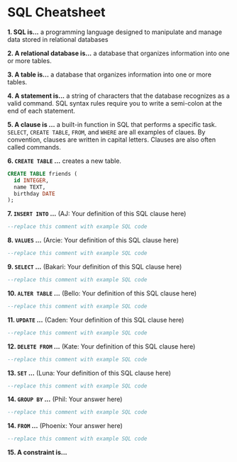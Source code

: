 # SQL Cheatsheet

**1. SQL is...**
a programming language designed to manipulate and manage data stored in relational databases

**2. A relational database is...**
a database that organizes information into one or more tables.

**3. A table is...**
a database that organizes information into one or more tables.

**4. A statement is...**
a string of characters that the database recognizes as a valid command. SQL syntax rules require you to write a semi-colon at the end of each statement. 

**5. A clause is ...**
a built-in function in SQL that performs a specific task. `SELECT`, `CREATE TABLE`, `FROM`, and `WHERE` are all examples of claues. By convention, clauses are written in capital letters. Clauses are also often called commands.

**6. `CREATE TABLE` ...** 
creates a new table.
  
  ``` sql
  CREATE TABLE friends (
    id INTEGER,
    name TEXT,
    birthday DATE
  );
  ```


**7. `INSERT INTO` ...** 
(AJ: Your definition of this SQL clause here)

  ``` sql
  --replace this comment with example SQL code
  ```

**8. `VALUES` ...**
(Arcie: Your definition of this SQL clause here)

  ``` sql
  --replace this comment with example SQL code
  ```

**9. `SELECT` ...**
(Bakari: Your definition of this SQL clause here)

  ``` sql
  --replace this comment with example SQL code
  ```

**10. `ALTER TABLE` ...**
(Bello: Your definition of this SQL clause here)

  ``` sql
  --replace this comment with example SQL code
  ```

**11. `UPDATE` ...**
(Caden: Your definition of this SQL clause here)

  ``` sql
  --replace this comment with example SQL code
  ```

**12. `DELETE FROM` ...**
(Kate: Your definition of this SQL clause here)

  ``` sql
  --replace this comment with example SQL code
  ```

**13. `SET` ...**
(Luna: Your definition of this SQL clause here)

  ``` sql
  --replace this comment with example SQL code
  ```

**14. `GROUP BY` ...**
(Phil: Your answer here)

  ``` sql
  --replace this comment with example SQL code
  ```

**14. `FROM` ...**
(Phoenix: Your answer here)

  ``` sql
  --replace this comment with example SQL code
  ```

**15. A constraint is...** 
